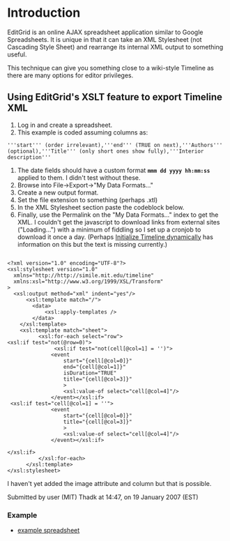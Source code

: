 # Introduction #

EditGrid is an online AJAX spreadsheet application similar to Google Spreadsheets. It is unique in that it can take an XML Stylesheet (not Cascading Style Sheet) and rearrange its internal XML output to something useful.

This technique can give you something close to a wiki-style Timeline as there are many options for editor privileges.

## Using EditGrid's XSLT feature to export Timeline XML ##
  1. Log in and create a spreadsheet.
  1. This example is coded assuming columns as:
```
'''start''' (order irrelevant),'''end''' (TRUE on next),'''Authors''' (optional),'''Title''' (only short ones show fully),'''Interior description'''
```
  1. The date fields should have a custom format **`mmm dd yyyy hh:mm:ss`** applied to them. I didn't test without these.
  1. Browse into File->Export->"My Data Formats..."
  1. Create a new output format.
  1. Set the file extension to something (perhaps .xtl)
  1. In the XML Stylesheet section paste the codeblock below.
  1. Finally, use the Permalink on the "My Data Formats..." index to get the XML. I couldn't get the javascript to download links from external sites ("Loading...") with a minimum of fiddling so I set up a cronjob to download it once a day. (Perhaps [Initialize Timeline dynamically](http://simile.mit.edu/mail/ReadMsg?listName=General&msgNo=1148) has information on this but the text is missing currently.)
```

<?xml version="1.0" encoding="UTF-8"?>
<xsl:stylesheet version="1.0"
  xmlns="http://http://simile.mit.edu/timeline"
  xmlns:xsl="http://www.w3.org/1999/XSL/Transform"
>
  <xsl:output method="xml" indent="yes"/>
	  <xsl:template match="/">
		<data>
			<xsl:apply-templates />
		</data>
	</xsl:template>
	<xsl:template match="sheet">
	      <xsl:for-each select="row">
<xsl:if test="not(@row=0)">
               <xsl:if test="not(cell[@col=1] = '')">
		      <event
			      start="{cell[@col=0]}"
			      end="{cell[@col=1]}"
			      isDuration="TRUE"
			      title="{cell[@col=3]}"
			      >
			      <xsl:value-of select="cell[@col=4]"/>
		      </event></xsl:if>
 <xsl:if test="cell[@col=1] = ''">
		      <event
			      start="{cell[@col=0]}"
			      title="{cell[@col=3]}"
			      >
			      <xsl:value-of select="cell[@col=4]"/>
		      </event></xsl:if>

</xsl:if>
	      </xsl:for-each>
	  </xsl:template>
</xsl:stylesheet>
```

I haven't yet added the image attribute and column but that is possible.

Submitted by user (MIT) Thadk at 14:47, on 19 January 2007 (EST)

### Example ###
  * [example spreadsheet](http://www.editgrid.com/user/thadk/example)